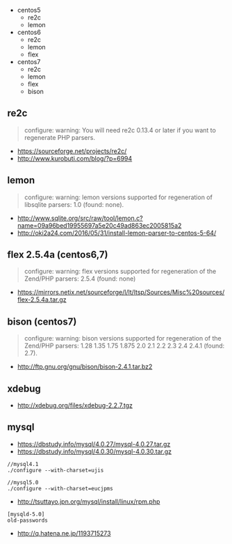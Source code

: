 * centos5
    * re2c
    * lemon
* centos6
    * re2c
    * lemon
    * flex
* centos7
    * re2c
    * lemon
    * flex
    * bison


## re2c

> configure: warning: You will need re2c 0.13.4 or later if you want to regenerate PHP parsers.

* https://sourceforge.net/projects/re2c/
* http://www.kurobuti.com/blog/?p=6994

## lemon

> configure: warning: lemon versions supported for regeneration of libsqlite parsers: 1.0 (found: none).

* http://www.sqlite.org/src/raw/tool/lemon.c?name=09a96bed19955697a5e20c49ad863ec2005815a2
* http://oki2a24.com/2016/05/31/install-lemon-parser-to-centos-5-64/

## flex 2.5.4a (centos6,7)

> configure: warning: flex versions supported for regeneration of the Zend/PHP parsers: 2.5.4  (found: none)

* https://mirrors.netix.net/sourceforge/l/lt/ltsp/Sources/Misc%20sources/flex-2.5.4a.tar.gz

## bison (centos7)

> configure: warning: bison versions supported for regeneration of the Zend/PHP parsers: 1.28 1.35 1.75 1.875 2.0 2.1 2.2 2.3 2.4 2.4.1 (found: 2.7).

* http://ftp.gnu.org/gnu/bison/bison-2.4.1.tar.bz2

## xdebug

* http://xdebug.org/files/xdebug-2.2.7.tgz

## mysql

* https://dbstudy.info/mysql/4.0.27/mysql-4.0.27.tar.gz
* https://dbstudy.info/mysql/4.0.30/mysql-4.0.30.tar.gz

```
//mysql4.1
./configure --with-charset=ujis

//mysql5.0
./configure --with-charset=eucjpms
```

* http://tsuttayo.jpn.org/mysql/install/linux/rpm.php

```
[mysqld-5.0]
old-passwords
```

* http://q.hatena.ne.jp/1193715273
